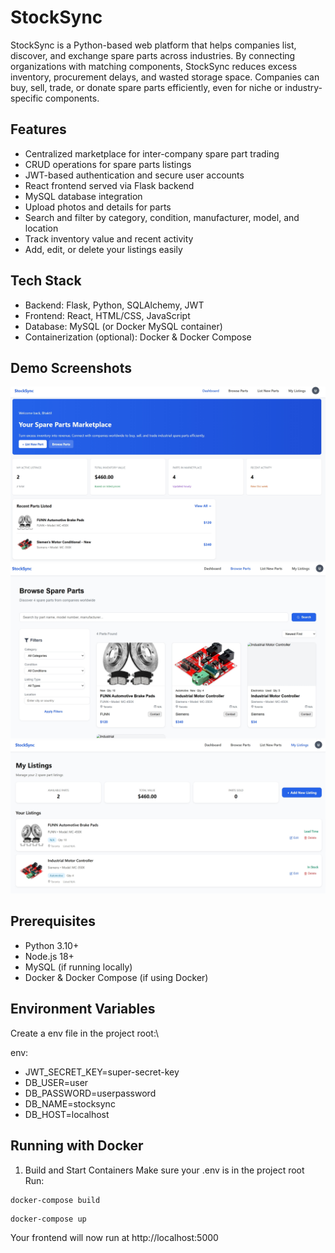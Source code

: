 # StockSync
StockSync is a Python-based web platform that helps companies list, discover, and exchange spare parts across industries. By connecting organizations with matching components, StockSync reduces excess inventory, procurement delays, and wasted storage space. Companies can buy, sell, trade, or donate spare parts efficiently, even for niche or industry-specific components.

## Features

- Centralized marketplace for inter-company spare part trading
- CRUD operations for spare parts listings
- JWT-based authentication and secure user accounts
- React frontend served via Flask backend
- MySQL database integration
- Upload photos and details for parts
- Search and filter by category, condition, manufacturer, model, and location
- Track inventory value and recent activity
- Add, edit, or delete your listings easily

## Tech Stack
- Backend: Flask, Python, SQLAlchemy, JWT
- Frontend: React, HTML/CSS, JavaScript
- Database: MySQL (or Docker MySQL container)
- Containerization (optional): Docker & Docker Compose

## Demo Screenshots
![Demo Part](https://github.com/pateb9298/stocksync/blob/main/StockSyncScreen1.jpeg)
![Demo Part](https://github.com/pateb9298/stocksync/blob/main/StockSyncScreen2.jpeg)
![Demo Part](https://github.com/pateb9298/stocksync/blob/main/StockSyncScreen3.jpeg)


## Prerequisites
- Python 3.10+
- Node.js 18+
- MySQL (if running locally)
- Docker & Docker Compose (if using Docker)

## Environment Variables

Create a env file in the project root:\

env:
- JWT_SECRET_KEY=super-secret-key
- DB_USER=user
- DB_PASSWORD=userpassword
- DB_NAME=stocksync
- DB_HOST=localhost

## Running with Docker

1. Build and Start Containers
Make sure your .env is in the project root
Run:
```
docker-compose build
```
```
docker-compose up
```
Your frontend will now run at http://localhost:5000
